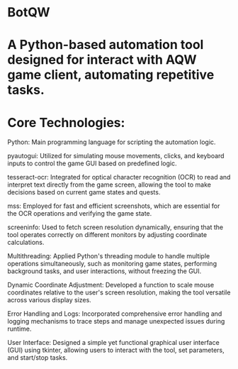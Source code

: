 # BotQW
#  A Python-based automation tool designed for interact with AQW game client, automating repetitive tasks.

# Core Technologies:
Python: Main programming language for scripting the automation logic.

pyautogui: Utilized for simulating mouse movements, clicks, and keyboard inputs to control the game GUI based on predefined logic.

tesseract-ocr: Integrated for optical character recognition (OCR) to read and interpret text directly from the game screen, allowing the tool to make decisions based on current game states and quests.

mss: Employed for fast and efficient screenshots, which are essential for the OCR operations and verifying the game state.

screeninfo: Used to fetch screen resolution dynamically, ensuring that the tool operates correctly on different monitors by adjusting coordinate calculations.

Multithreading: Applied Python's threading module to handle multiple operations simultaneously, such as monitoring game states, performing background tasks, and user interactions, without freezing the GUI.

Dynamic Coordinate Adjustment: Developed a function to scale mouse coordinates relative to the user's screen resolution, making the tool versatile across various display sizes.

Error Handling and Logs: Incorporated comprehensive error handling and logging mechanisms to trace steps and manage unexpected issues during runtime.

User Interface: Designed a simple yet functional graphical user interface (GUI) using tkinter, allowing users to interact with the tool, set parameters, and start/stop tasks.
